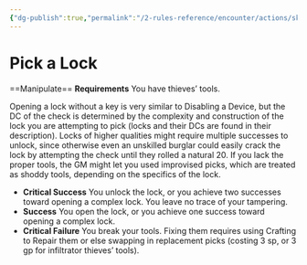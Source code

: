 ```yaml
---
{"dg-publish":true,"permalink":"/2-rules-reference/encounter/actions/skill-actions/pick-a-lock/"}
---
```


# Pick a Lock
==Manipulate==
**Requirements** You have thieves’ tools.

Opening a lock without a key is very similar to Disabling a Device, but the DC of the check is determined by the complexity and construction of the lock you are attempting to pick (locks and their DCs are found in their description). Locks of higher qualities might require multiple successes to unlock, since otherwise even an unskilled burglar could easily crack the lock by attempting the check until they rolled a natural 20. If you lack the proper tools, the GM might let you used improvised picks, which are treated as shoddy tools, depending on the specifics of the lock.

- **Critical Success** You unlock the lock, or you achieve two successes toward opening a complex lock. You leave no trace of your tampering.
- **Success** You open the lock, or you achieve one success toward opening a complex lock.
- **Critical Failure** You break your tools. Fixing them requires using Crafting to Repair them or else swapping in replacement picks (costing 3 sp, or 3 gp for infiltrator thieves’ tools).
